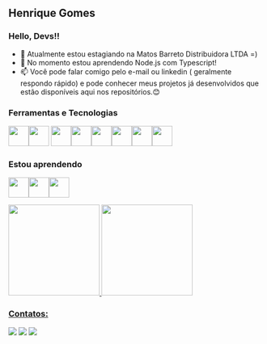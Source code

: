 ## Henrique Gomes
### Hello, Devs!!

- 🔭 Atualmente estou estagiando na Matos Barreto Distribuidora LTDA =)
- 🌱 No momento estou aprendendo Node.js com Typescript!
- 📫 Você pode falar comigo pelo e-mail ou linkedin ( geralmente respondo rápido) e pode conhecer meus projetos já desenvolvidos que estão disponíveis aqui nos repositórios.😊


### Ferramentas e Tecnologias

<img src="https://cdn.jsdelivr.net/gh/devicons/devicon/icons/c/c-original.svg" width="40" height="40"/><img src="https://cdn.jsdelivr.net/gh/devicons/devicon/icons/java/java-original.svg" width="40" height="40"/> <img src="https://cdn.jsdelivr.net/gh/devicons/devicon/icons/git/git-original.svg" width="40" height="40"/><img src="https://cdn.jsdelivr.net/gh/devicons/devicon/icons/mysql/mysql-original.svg" width="40" height="40"/><img src="https://cdn.jsdelivr.net/gh/devicons/devicon/icons/css3/css3-original.svg" width="40" height="40"/><img src="https://cdn.jsdelivr.net/gh/devicons/devicon/icons/html5/html5-original.svg" width="40" height="40" /><img src="https://cdn.jsdelivr.net/gh/devicons/devicon/icons/javascript/javascript-original.svg" width="40" height="40"/><img src="https://cdn.jsdelivr.net/gh/devicons/devicon/icons/typescript/typescript-original.svg" width="40" height="40"/>


### Estou aprendendo

<img src="https://cdn.jsdelivr.net/gh/devicons/devicon/icons/nodejs/nodejs-original.svg" width="40" height="40"/><img src="https://cdn.jsdelivr.net/gh/devicons/devicon/icons/adonisjs/adonisjs-original.svg" width="40" height="40"/><img src="https://cdn.jsdelivr.net/gh/devicons/devicon/icons/mongodb/mongodb-original.svg" width="40" height="40" />

<div>
<a href="https://github.com/Henriquebgf">
<img height="180em" src="https://github-readme-stats.vercel.app/api/top-langs/?username=Henriquebgf&layout=compact&langs_count=7&theme=nightowl"/>
<img height="180em" src="https://github-readme-stats.vercel.app/api?username=Henriquebgf&show_icons=true&theme=nightowl&include_all_commits=true&count_private=true"/>
</div>

 
### Contatos:

<div>
  <a href="https://www.linkedin.com/in/henrique-gomes-227689149" target="_blank"><img src="https://img.shields.io/badge/-LinkedIn-%230077B5?style=for-the-badge&logo=linkedin&logoColor=white" target="_blank"></a> 
<a href = "mailto:l.henrique.b.g.filho@gmail.com"><img src="https://img.shields.io/badge/Gmail-D14836?style=for-the-badge&logo=gmail&logoColor=white" target="_blank"></a>
<a href="https://instagram.com/henriquebgf" target="_blank"><img src="https://img.shields.io/badge/-Instagram-%23E4405F?style=for-the-badge&logo=instagram&logoColor=white" target="_blank"></a>
</div>
  
 
 <!-- ![Snake animation](https://github.com/Henriquebgf/Henriquebgf/blob/output/github-contribution-grid-snake.svg)

